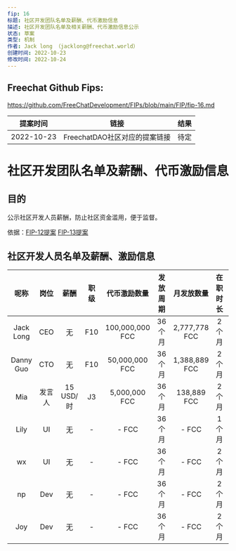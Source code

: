 ```yaml
---
fip: 16
标题: 社区开发团队名单及薪酬、代币激励信息
描述: 社区开发团队名单及相关薪酬、代币激励信息公示
状态: 草案
类型: 机制
作者: Jack long （jacklong@freechat.world）
创建时间: 2022-10-23
修改时间: 2022-10-24
---
```


## Freechat Github Fips: 

https://github.com/FreeChatDevelopment/FIPs/blob/main/FIP/fip-16.md


  | 提案时间 | 链接 | 结果 |
  |:-:|:-:|:-:|
  |2022-10-23|FreechatDAO社区对应的提案链接|待定|

# 社区开发团队名单及薪酬、代币激励信息

## 目的
公示社区开发人员薪酬，防止社区资金滥用，便于监督。

依据：[FIP-12提案](https://snapshot.org/#/freechatdao.eth/proposal/0x56a07c7f382b5a66aecc1ebaf2ebad39e493760402357f5071bb1ebb2949d71d)
[FIP-13提案](https://snapshot.org/#/freechatdao.eth/proposal/0x56a07c7f382b5a66aecc1ebaf2ebad39e493760402357f5071bb1ebb2949d71d)

## 社区开发人员名单及薪酬、激励信息
|   呢称   | 岗位 |   薪酬   | 职级 |   代币激励数量  |发放周期|  月发放数量   |在职时长|在职状态|
|:-------:|:----:|:-------:|:---:|:-------------:|:-----:|:-----------:|:-----:|:-----:|
|Jack Long|  CEO |    无   | F10 |100,000,000 FCC|  36个月|2,777,778 FCC|   2个月|  在职 |
|Danny Guo|  CTO |    无   | F10 | 50,000,000 FCC|  36个月|1,388,889 FCC|   2个月|  在职 |
|   Mia   | 发言人|15 USD/时|  J3 |  5,000,000 FCC|  36个月|  138,889 FCC|   2个月|  在职 |
|   Lily  |  UI  |    无   |   - |          - FCC|  36个月|        - FCC|   1个月|  在职 |
|   wx    |  UI  |    无   |   - |          - FCC|  36个月|        - FCC|   2个月|  在职 |
|   np    |  Dev |    无   |   - |          - FCC|  36个月|        - FCC|   2个月|  在职 |
|   Joy   |  Dev |    无   |   - |          - FCC|  36个月|        - FCC|   2个月|  在职 |